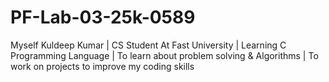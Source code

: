 # PF-Lab-03-25k-0589
Myself Kuldeep Kumar | CS Student At Fast University | Learning C Programming Language | To learn about problem solving &amp; Algorithms | To work on projects to improve my coding skills
